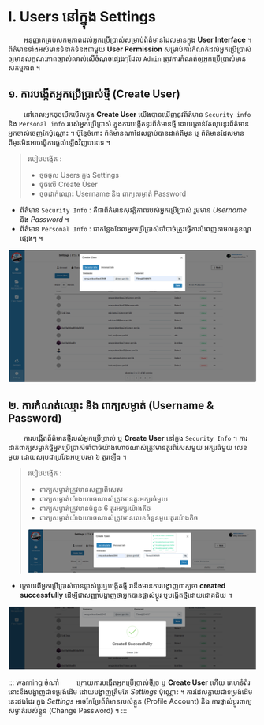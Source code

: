 # I. Users នៅក្នុង Settings

&nbsp;&nbsp;&nbsp;&nbsp;&nbsp;&nbsp;&nbsp;&nbsp;អនុញ្ញាតគ្រប់សកម្មភាពដល់អ្នកប្រើប្រាស់សម្រាប់ព័ត៌មានដែលមានក្នុង **User Interface** ។ ព័ត៌មានទាំងអស់មានទំនាក់ទំនងជាមួយ **User Permission** សម្រាប់ការកំណត់ដល់អ្នកប្រើប្រាស់ឲ្យមានលក្ខណ:ភាពច្បាស់លាស់លើចំណុចផ្សេងៗដែល `Admin` ត្រូវការកំណត់ឲ្យអ្នកប្រើប្រាស់មានសកម្មភាព ។

## ១. ការបង្កើតអ្នកប្រើប្រាស់ថ្មី (Create User)
&nbsp;&nbsp;&nbsp;&nbsp;&nbsp;&nbsp;&nbsp;&nbsp;នៅពេលអ្នកចុចបើកមើលក្នុង **Create User** យើងបានឃើញនូវព័ត៌មាន `Security info` និង `Personal info` របស់អ្នកប្រើប្រាស់ ក្នុងការបង្កើតនូវព័ត៌មានថ្មី ដោយគ្រាន់តែលុបនូវព័ត៌មានអ្នកចាស់ចេញតែប៉ុណ្ណោះ ។ ប៉ុន្តែចំពោះ ព័ត៌មានណាដែលធ្លាប់បានដាក់ពីមុន ឬ ព័ត៌មានដែលមានពីមុនមិនអាចធ្វើការផ្តល់ឡើងវិញបានទេ ។

> របៀបបង្កើត : 
> - ចុចចូល Users ក្នុង Settings
> - ចុចលើ Create User 
> - ចុចដាក់ឈ្មោះ Username និង ពាក្យសម្ងាត់ Password

- ព័ត៌មាន `Security Info` : គឺជាព័ត៌មានសុវត្តិភាពរបស់អ្នកប្រើប្រាស់ រួមមាន *Username* និង *Password* ។
- ព័ត៌មាន `Personal Info` : ជាកន្លែងដែលអ្នកប្រើប្រាស់ចាំបាច់ត្រូវធ្វើការបំពេញតាមលក្ខខណ្ឌផ្សេងៗ ។

![Pic ](./pictures/Roles/ManageAccess/Settings/USERS/USERS2.png)

## ២. ការកំណត់ឈ្មោះ និង ពាក្យសម្ងាត់ (Username & Password)
&nbsp;&nbsp;&nbsp;&nbsp;&nbsp;&nbsp;&nbsp;&nbsp;ការបង្កើតព័ត៌មានថ្មីរបស់អ្នកប្រើប្រាស់ ឬ **Create User** នៅក្នុង `Security Info` ។ ការដាក់ពាក្យសម្ងាត់ថ្មីអ្នកប្រើប្រាស់ចាំបាច់យ៉ាងហោចណាស់ត្រូវមានតួរពិសេសមួយ អក្សរធំមួយ លេខមួយ ដោយសរុបជាប្រវែងអប្បបរមា ៦ តួរឡើង​ ។

> របៀបបង្កើត : 
> - ពាក្យសម្ងាត់ត្រូវមានសញ្ញាពិសេស
> - ពាក្យសម្ងាត់យ៉ាងហោចណាស់ត្រូវមានតួរអក្សរធំមួយ
> - ពាក្យសម្ងាត់ត្រូវមានចំនួន 6 តួរអក្សរយ៉ាងតិច
> - ពាក្យសម្ងាត់យ៉ាងហោចណាស់ត្រូវមានលេខចំនួនមួយតួរយ៉ាងតិច
>
> ![Pic ](./pictures/Roles/ManageAccess/Settings/USERS/USERS3.png)

- ក្រោយពីអ្នកប្រើប្រាស់បានផ្លាស់ប្តូរឬបង្កើតថ្មី វានឹងមានការបង្ហាញពាក្យថា **created successfully** ដើម្បីជាសញ្ញាបង្ហាញថាអ្នកបានផ្លាស់ប្តូរ ឬបង្កើតថ្មីដោយជោគជ័យ ។

![Pic ](./pictures/Roles/ManageAccess/Settings/USERS/USERS4.png)

::: warning ចំណាំ
&nbsp;&nbsp;&nbsp;&nbsp;&nbsp;&nbsp;&nbsp;&nbsp;ក្រោយការបង្កើតអ្នកប្រើប្រាស់ថ្មីរួច ឬ **Create User** ហើយ គេហទំព័រនោះនឹងបង្ហាញជាទម្រង់ដើម ដោយបង្ហាញត្រឹមតែ *Settings* ប៉ុណ្ណោះ ។ ការដែលក្លាយជាទម្រង់ដើមនេះផងដែរ ក្នុង *Settings* អាចកែប្រែព័ត៌មានរបស់ខ្លួន (Profile Account) និង ការផ្លាស់ប្តូរពាក្យសម្ងាត់របស់ខ្លួន (Change Password) ។
:::